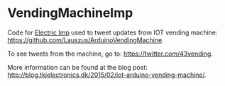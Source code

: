 VendingMachineImp
====================

Code for [Electric Imp](https://electricimp.com/) used to tweet updates from IOT vending machine: <https://github.com/Lauszus/ArduinoVendingMachine>.

To see tweets from the machine, go to: <https://twitter.com/43vending>.

More information can be found at the blog post: <http://blog.tkjelectronics.dk/2015/02/iot-arduino-vending-machine/>.
